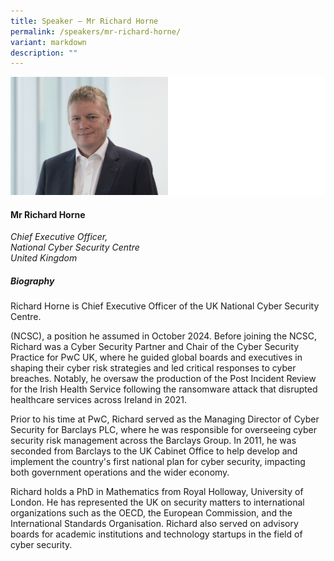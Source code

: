 ```yaml
---
title: Speaker – Mr Richard Horne
permalink: /speakers/mr-richard-horne/
variant: markdown
description: ""
---
```


![](/images/2025%20speakers/Richard_Horne.png)
#### **Mr Richard Horne**

*Chief Executive Officer, <br>National Cyber Security Centre<br>United Kingdom*

##### **Biography**
Richard Horne is Chief Executive Officer of the UK National Cyber Security Centre.

(NCSC), a position he assumed in October 2024.
Before joining the NCSC, Richard was a Cyber Security Partner and Chair of the Cyber Security Practice for PwC UK, where he guided global boards and executives in shaping their cyber risk strategies and led critical responses to cyber breaches. Notably, he
oversaw the production of the Post Incident Review for the Irish Health Service following the ransomware attack that disrupted healthcare services across Ireland in 2021.

Prior to his time at PwC, Richard served as the Managing Director of Cyber Security for Barclays PLC, where he was responsible for overseeing cyber security risk management across the Barclays Group. In 2011, he was seconded from Barclays to the UK Cabinet Office to help develop and implement the country's first national plan for cyber security, impacting both government operations and the wider economy.

Richard holds a PhD in Mathematics from Royal Holloway, University of London. He has represented the UK on security matters to international organizations such as the OECD, the European Commission, and the International Standards Organisation. Richard also served on advisory boards for academic institutions and technology startups in the field of cyber security.